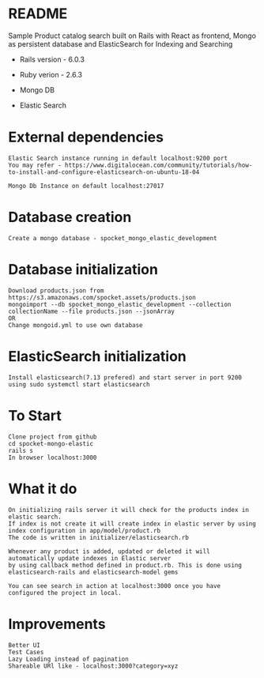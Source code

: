 # README

Sample Product catalog search built on Rails with React as frontend, Mongo as persistent database 
and ElasticSearch for Indexing and Searching 

* Rails version - 6.0.3

* Ruby verion - 2.6.3

* Mongo DB

* Elastic Search

# External dependencies
    Elastic Search instance running in default localhost:9200 port
    You may refer - https://www.digitalocean.com/community/tutorials/how-to-install-and-configure-elasticsearch-on-ubuntu-18-04

    Mongo Db Instance on default localhost:27017



# Database creation

    Create a mongo database - spocket_mongo_elastic_development

# Database initialization

    Download products.json from https://s3.amazonaws.com/spocket.assets/products.json
    mongoimport --db spocket_mongo_elastic_development --collection collectionName --file products.json --jsonArray
    OR
    Change mongoid.yml to use own database
    
# ElasticSearch initialization    
    Install elasticsearch(7.13 prefered) and start server in port 9200 using sudo systemctl start elasticsearch

# To Start
    Clone project from github
    cd spocket-mongo-elastic
    rails s 
    In browser localhost:3000
    
# What it do
    On initializing rails server it will check for the products index in elastic search. 
    If index is not create it will create index in elastic server by using index configuration in app/model/product.rb
    The code is written in initializer/elasticsearch.rb
    
    Whenever any product is added, updated or deleted it will automatically update indexes in Elastic server
    by using callback method defined in product.rb. This is done using elasticsearch-rails and elasticsearch-model gems
    
    You can see search in action at localhost:3000 once you have configured the project in local.
    
    
# Improvements

    Better UI
    Test Cases
    Lazy Loading instead of pagination
    Shareable URl like - localhost:3000?category=xyz 
    
    
    
        
    




